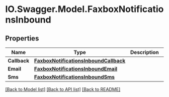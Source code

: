 # IO.Swagger.Model.FaxboxNotificationsInbound
## Properties

Name | Type | Description | Notes
------------ | ------------- | ------------- | -------------
**Callback** | [**FaxboxNotificationsInboundCallback**](FaxboxNotificationsInboundCallback.md) |  | [optional] 
**Email** | [**FaxboxNotificationsInboundEmail**](FaxboxNotificationsInboundEmail.md) |  | [optional] 
**Sms** | [**FaxboxNotificationsInboundSms**](FaxboxNotificationsInboundSms.md) |  | [optional] 

[[Back to Model list]](../README.md#documentation-for-models) [[Back to API list]](../README.md#documentation-for-api-endpoints) [[Back to README]](../README.md)

